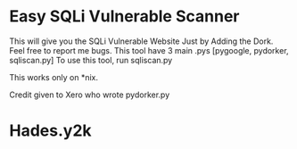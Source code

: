 # Easy SQLi Vulnerable Scanner

This will give you the SQLi Vulnerable Website Just by Adding the Dork.
Feel free to report me bugs.
This tool have 3 main .pys [pygoogle, pydorker, sqliscan.py]
To use this tool, run sqliscan.py

This works only on *nix.

Credit given to Xero who wrote pydorker.py
# Hades.y2k

